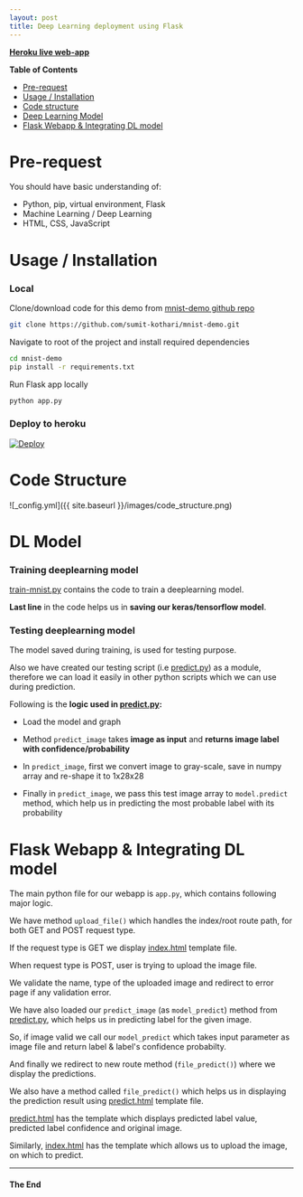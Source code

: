```yaml
---
layout: post
title: Deep Learning deployment using Flask
---
```


**[Heroku live web-app][heroku-app-url]**


**Table of Contents**
- [Pre-request][pre-request]
- [Usage / Installation][usage]
- [Code structure][code_structure]
- [Deep Learning Model][ml-model]
- [Flask Webapp & Integrating DL model][web-app]


# <a name="pre-request"></a>Pre-request

You should have basic understanding of:
- Python, pip, virtual environment, Flask
- Machine Learning / Deep Learning
- HTML, CSS, JavaScript



# <a name="usage"></a>Usage / Installation

### Local

Clone/download code for this demo from [mnist-demo github repo][repo_url]

```bash
git clone https://github.com/sumit-kothari/mnist-demo.git
```

Navigate to root of the project and install required dependencies

```bash
cd mnist-demo
pip install -r requirements.txt
```

Run Flask app locally
```bash
python app.py
```

### Deploy to heroku

[![Deploy](https://www.herokucdn.com/deploy/button.png)](https://heroku.com/deploy?template=https://github.com/sumit-kothari/mnist-demo/tree/master)



# <a name="code_structure"></a>Code Structure

![_config.yml]({{ site.baseurl }}/images/code_structure.png)



# <a name="ml-model"></a>DL Model

### Training deeplearning model

[train-mnist.py][train-mnist.py] contains the code to train a deeplearning model.

**Last line** in the code helps us in **saving our keras/tensorflow model**.

<script src="https://gist-it.appspot.com/github/sumit-kothari/mnist-demo/blob/master/tensorflow_model/train-mnist.py?slice=-6:"></script>


### Testing deeplearning model

The model saved during training, is used for testing purpose.

Also we have created our testing script (i.e [predict.py][predict.py]) as a module, therefore we can load it easily in other python scripts which we can use during prediction.

Following is the **logic used in [predict.py][predict.py]:**

- Load the model and graph 

<script src="https://gist-it.appspot.com/github/sumit-kothari/mnist-demo/blob/master/tensorflow_model/predict.py?slice=7:13"></script>


- Method `predict_image` takes **image as input** and **returns image label with confidence/probability** 

- In `predict_image`, first we convert image to gray-scale, save in numpy array and re-shape it to 1x28x28  

- Finally in `predict_image`, we pass this test image array to `model.predict` method, which help us in predicting the most probable label with its probability

<script src="https://gist-it.appspot.com/github/sumit-kothari/mnist-demo/blob/master/tensorflow_model/predict.py?slice=14:34"></script>



# <a name="web-app"></a>Flask Webapp & Integrating DL model

The main python file for our webapp is `app.py`, which contains following major logic.


We have method `upload_file()` which handles the index/root route path, for both GET and POST request type.

<script src="https://gist-it.appspot.com/github/sumit-kothari/mnist-demo/blob/master/app.py?slice=19:21"></script>

If the request type is GET we display [index.html][index.html] template file.

<script src="https://gist-it.appspot.com/github/sumit-kothari/mnist-demo/blob/master/app.py?slice=49:51"></script>

When request type is POST, user is trying to upload the image file.

We validate the name, type of the uploaded image and redirect to error page if any validation error.

<script src="https://gist-it.appspot.com/github/sumit-kothari/mnist-demo/blob/master/app.py?slice=21:32"></script>

We have also loaded our `predict_image` (as `model_predict`) method from [predict.py][predict.py], which helps us in predicting label for the given image.

<script src="https://gist-it.appspot.com/github/sumit-kothari/mnist-demo/blob/master/app.py?slice=3:4"></script>

So, if image valid we call our `model_predict` which takes input parameter as image file and return label & label's confidence probabilty.

And finally we redirect to new route method (`file_predict()`) where we display the predictions.

<script src="https://gist-it.appspot.com/github/sumit-kothari/mnist-demo/blob/master/app.py?slice=32:46"></script>

We also have a method called `file_predict()` which helps us in displaying the prediction result using [predict.html][predict.html] template file.

<script src="https://gist-it.appspot.com/github/sumit-kothari/mnist-demo/blob/master/app.py?slice=57:67"></script>

[predict.html][predict.html] has the template which displays predicted label value, predicted label confidence and original image.

<script src="https://gist-it.appspot.com/github/sumit-kothari/mnist-demo/blob/master/templates/predict.html?slice=10:17"></script>


Similarly, [index.html][index.html] has the template which allows us to upload the image, on which to predict.

<script src="https://gist-it.appspot.com/github/sumit-kothari/mnist-demo/blob/master/templates/index.html?slice=11:15"></script>


---

#### The End

[pre-request]: #pre-request
[usage]: #usage
[code_structure]: #code_structure
[ml-model]: #ml-model
[web-app]: #web-app
[integration]: #integration
[deployment]: #deployment
[train-mnist.py]: https://github.com/sumit-kothari/mnist-demo/blob/master/tensorflow_model/train-mnist.py
[predict.py]: https://github.com/sumit-kothari/mnist-demo/blob/master/tensorflow_model/predict.py
[index.html]: https://github.com/sumit-kothari/mnist-demo/blob/master/templates/index.html
[predict.html]: https://github.com/sumit-kothari/mnist-demo/blob/master/templates/predict.html
[heroku-app-url]: https://mnist-demo-app.herokuapp.com/
[repo_url]: https://github.com/sumit-kothari/mnist-demo
